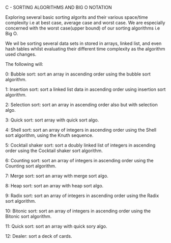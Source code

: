 C - SORTING ALGORITHMS AND BIG O NOTATION

Exploring several basic sorting algorits and their various space/time complexity
i.e at best case, average case and worst case. We are especially concerned
with the worst case(upper bound) of our sorting algorithms i.e Big O.

We wil be sorting several data sets in stored in arrays, linked list, and even
hash tables whilst evaluating their different time complexity as the algorithm
used changes.


The following will:

0: Bubble sort: sort an array in ascending order using the bubble sort
algorithm.

1: Insertion sort: sort a linked list data in ascending order using insertion
sort algorithm.

2: Selection sort: sort an array in ascending order also but with selection
algo.

3: Quick sort: sort array with quick sort algo.

4: Shell sort: sort an array of integers in ascending order using the Shell
sort algorithm, using the Knuth sequence.

5: Cocktail shaker sort:  sort a doubly linked list of integers in ascending
order using the Cocktail shaker sort algorithm.

6: Counting sort: sort an array of integers in ascending order using the
Counting sort algorithm.

7: Merge sort: sort an array with merge sort algo.

8: Heap sort: sort an array with heap sort algo.

9: Radix sort: sort an array of integers in ascending order using the Radix
sort algorithm.

10: Bitonic sort: sort an array of integers in ascending order using the
Bitonic sort algorithm.

11: Quick sort: sort an array with quick sory algo.

12: Dealer: sort a deck of cards.